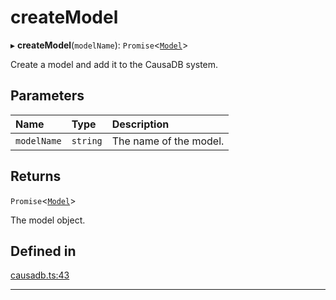 # createModel


▸ **createModel**(`modelName`): `Promise`\<[`Model`](Model.md)\>

Create a model and add it to the CausaDB system.

## Parameters

| Name | Type | Description |
| :------ | :------ | :------ |
| `modelName` | `string` | The name of the model. |

## Returns

`Promise`\<[`Model`](Model.md)\>

The model object.

## Defined in

[causadb.ts:43](https://github.com/causalabs/causadb-node/blob/f466638/src/causadb.ts#L43)

___
